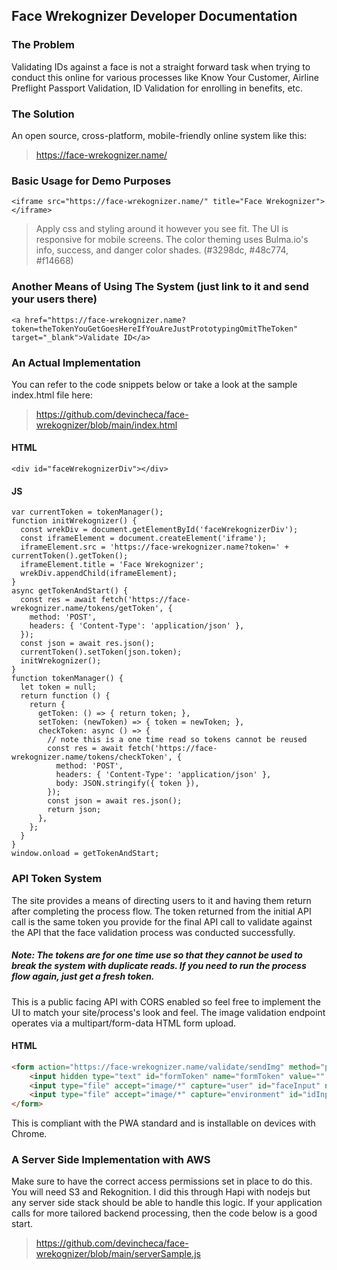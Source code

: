 ## Face Wrekognizer Developer Documentation

### The Problem

Validating IDs against a face is not a straight forward task when trying to conduct this online for various processes like Know Your Customer, Airline Preflight Passport Validation, ID Validation for enrolling in benefits, etc.

### The Solution

An open source, cross-platform, mobile-friendly online system like this:
>https://face-wrekognizer.name/

### Basic Usage for Demo Purposes

`<iframe src="https://face-wrekognizer.name/" title="Face Wrekognizer"></iframe>`
>Apply css and styling around it however you see fit. The UI is responsive for mobile screens.
>The color theming uses Bulma.io's info, success, and danger color shades. 
>(#3298dc, #48c774, #f14668)

### Another Means of Using The System (just link to it and send your users there)
`<a href="https://face-wrekognizer.name?token=theTokenYouGetGoesHereIfYouAreJustPrototypingOmitTheToken" target="_blank">Validate ID</a>`

### An Actual Implementation

You can refer to the code snippets below or take a look at the sample index.html file here:
>https://github.com/devincheca/face-wrekognizer/blob/main/index.html

#### HTML
`<div id="faceWrekognizerDiv"></div>`

#### JS
    var currentToken = tokenManager();
    function initWrekognizer() {
      const wrekDiv = document.getElementById('faceWrekognizerDiv');
      const iframeElement = document.createElement('iframe');
      iframeElement.src = 'https://face-wrekognizer.name?token=' + currentToken().getToken();
      iframeElement.title = 'Face Wrekognizer';
      wrekDiv.appendChild(iframeElement);
    }
    async getTokenAndStart() {
      const res = await fetch('https://face-wrekognizer.name/tokens/getToken', {
        method: 'POST',
        headers: { 'Content-Type': 'application/json' },
      });
      const json = await res.json();
      currentToken().setToken(json.token);
      initWrekognizer();
    }
    function tokenManager() {
      let token = null;
      return function () {
        return {
          getToken: () => { return token; },
          setToken: (newToken) => { token = newToken; },
          checkToken: async () => {
            // note this is a one time read so tokens cannot be reused
            const res = await fetch('https://face-wrekognizer.name/tokens/checkToken', {
              method: 'POST',
              headers: { 'Content-Type': 'application/json' },
              body: JSON.stringify({ token }),
            });
            const json = await res.json();
            return json;
          },
        };
      }
    }
    window.onload = getTokenAndStart;

### API Token System

The site provides a means of directing users to it and having them return after completing the process flow. The token returned from the initial API call is the same token you provide for the final API call to validate against the API that the face validation process was conducted successfully.

##### Note: The tokens are for one time use so that they cannot be used to break the system with duplicate reads. If you need to run the process flow again, just get a fresh token.

This is a public facing API with CORS enabled so feel free to implement the UI to match your site/process's look and feel. The image validation endpoint operates via a multipart/form-data HTML form upload.


#### HTML
```html
<form action="https://face-wrekognizer.name/validate/sendImg" method="post" enctype="multipart/form-data" id="photoUploadForm" name="photoUploadForm">
    <input hidden type="text" id="formToken" name="formToken" value="" />
    <input type="file" accept="image/*" capture="user" id="faceInput" name="faceInput" />
    <input type="file" accept="image/*" capture="environment" id="idInput" name="idInput" />
</form>
```

This is compliant with the PWA standard and is installable on devices with Chrome.

### A Server Side Implementation with AWS

Make sure to have the correct access permissions set in place to do this. You will need S3 and Rekognition. I did this through Hapi with nodejs but any server side stack should be able to handle this logic. If your application calls for more tailored backend processing, then the code below is a good start.
>https://github.com/devincheca/face-wrekognizer/blob/main/serverSample.js
